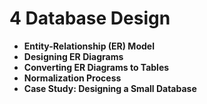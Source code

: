 # 4 Database Design
- **Entity-Relationship (ER) Model**
- **Designing ER Diagrams**
- **Converting ER Diagrams to Tables**
- **Normalization Process**
- **Case Study: Designing a Small Database**